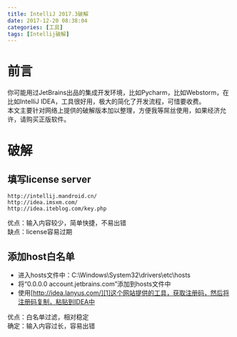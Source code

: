 ```yaml
---
title: IntelliJ 2017.3破解
date: 2017-12-20 08:38:04
categories: [工具]
tags: [Intellij破解]
---
```

# 前言

你可能用过JetBrains出品的集成开发环境，比如Pycharm，比如Webstorm，在比如IntelliJ IDEA，工具很好用，极大的简化了开发流程，可惜要收费。   
本文主要针对网络上提供的破解版本加以整理，方便我等屌丝使用，如果经济允许，请购买正版软件。
<!--more-->

# 破解

## 填写license server

	http://intellij.mandroid.cn/    
	http://idea.imsxm.com/    
	http://idea.iteblog.com/key.php
优点：输入内容较少，简单快捷，不易出错    
缺点：license容易过期

## 添加host白名单

- 进入hosts文件中：C:\Windows\System32\drivers\etc\hosts  
- 将“0.0.0.0 account.jetbrains.com”添加到hosts文件中
- 使用[http://idea.lanyus.com/][1]这个网站提供的工具，获取注册码，然后将注册码复制，粘贴到IDEA中

优点：白名单过滤，相对稳定    
确定：输入内容过长，容易出错